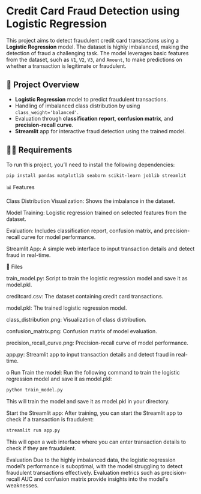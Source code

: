 # Credit Card Fraud Detection using Logistic Regression

This project aims to detect fraudulent credit card transactions using a **Logistic Regression** model. The dataset is highly imbalanced, making the detection of fraud a challenging task. The model leverages basic features from the dataset, such as `V1`, `V2`, `V3`, and `Amount`, to make predictions on whether a transaction is legitimate or fraudulent.

## 🚀 Project Overview

- **Logistic Regression** model to predict fraudulent transactions.
- Handling of imbalanced class distribution by using `class_weight='balanced'`.
- Evaluation through **classification report**, **confusion matrix**, and **precision-recall curve**.
- **Streamlit** app for interactive fraud detection using the trained model.

## 🧑‍💻 Requirements

To run this project, you’ll need to install the following dependencies:

```bash
pip install pandas matplotlib seaborn scikit-learn joblib streamlit
```

📊 Features

Class Distribution Visualization: Shows the imbalance in the dataset.

Model Training: Logistic regression trained on selected features from the dataset.

Evaluation: Includes classification report, confusion matrix, and precision-recall curve for model performance.

Streamlit App: A simple web interface to input transaction details and detect fraud in real-time.

📂 Files

train_model.py: Script to train the logistic regression model and save it as model.pkl.

creditcard.csv: The dataset containing credit card transactions.

model.pkl: The trained logistic regression model.

class_distribution.png: Visualization of class distribution.

confusion_matrix.png: Confusion matrix of model evaluation.

precision_recall_curve.png: Precision-recall curve of model performance.

app.py: Streamlit app to input transaction details and detect fraud in real-time.

o Run
Train the model: Run the following command to train the logistic regression model and save it as model.pkl:
```bash
python train_model.py
```
This will train the model and save it as model.pkl in your directory.

Start the Streamlit app: After training, you can start the Streamlit app to check if a transaction is fraudulent:

```bash
streamlit run app.py
```
This will open a web interface where you can enter transaction details to check if they are fraudulent.

 Evaluation
Due to the highly imbalanced data, the logistic regression model’s performance is suboptimal, with the model struggling to detect fraudulent transactions effectively. Evaluation metrics such as precision-recall AUC and confusion matrix provide insights into the model's weaknesses.
